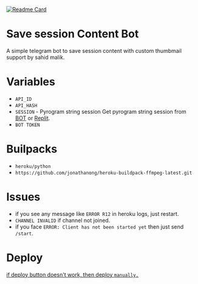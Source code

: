 [![Readme Card](https://github-readme-stats.vercel.app/api/pin/?username=malik7983&repo=session&theme=tokyonight)](https://github.com/malik7983/session&bg_color=#24292F)


# Save session Content Bot

A simple telegram bot to save session content with custom thumbmail support by sahid malik.

# Variables

- `API_ID`
- `API_HASH`
- `SESSION` - Pyrogram string session
Get pyrogram string session from [BOT](https://t.me/SessionStringGeneratorZBot) or [Replit](https://replit.com/@dashezup/generate-pyrogram-session-string).
- `BOT TOKEN` 

# Builpacks

- `heroku/python`
- `https://github.com/jonathanong/heroku-buildpack-ffmpeg-latest.git`

# Issues
- if you see any message like `ERROR R12` in heroku logs, just restart. 
- `CHANNEL INVALID` if channel not joined. 
- if you face `ERROR: Client has not been started yet` then just send `/start`.

# Deploy
<a href="https://heroku.com/deploy?template=https://github.com/malik7983/session">

if deploy button doesn't work, then deploy `manually.`
